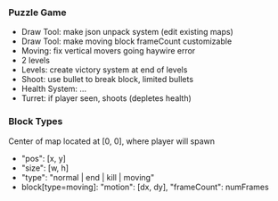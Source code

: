 ### Puzzle Game
- Draw Tool: make json unpack system (edit existing maps)
- Draw Tool: make moving block frameCount customizable
- Moving: fix vertical movers going haywire error
- 2 levels
- Levels: create victory system at end of levels
- Shoot: use bullet to break block, limited bullets
- Health System: ...
- Turret: if player seen, shoots (depletes health)

### Block Types
Center of map located at [0, 0], where player will spawn
- "pos": [x, y]
- "size": [w, h]
- "type": "normal | end | kill | moving"
- block[type=moving]: "motion": [dx, dy], "frameCount": numFrames